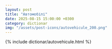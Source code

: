 ```yaml
---
layout: post
title: "Автомобілі"
date: 2025-08-15 15:00:00 +0300
category: dictionar
img: "/assets/post-icons/autovehicule_200.png"
---
```


{% include dictionar/autovehicule.html %}
